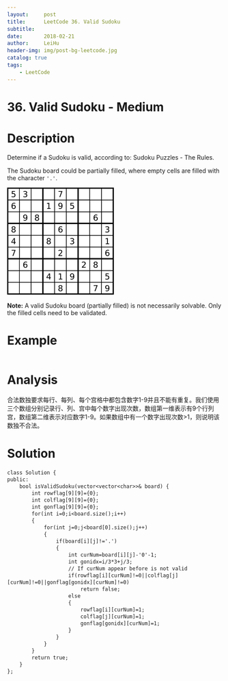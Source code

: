 ```yaml
---
layout:     post
title:      LeetCode 36. Valid Sudoku
subtitle:   
date:       2018-02-21
author:     LeiHu
header-img: img/post-bg-leetcode.jpg
catalog: true
tags:
    - LeetCode
---
```

# 36. Valid Sudoku - Medium

# Description
Determine if a Sudoku is valid, according to: Sudoku Puzzles - The Rules.

The Sudoku board could be partially filled, where empty cells are filled with the character `'.'`.

![sudoku_example](https://raw.githubusercontent.com/AlistarHu/alistarhu.github.io/master/img/Leetcode36_sudoku_example.png)

**Note:** A valid Sudoku board (partially filled) is not necessarily solvable. Only the filled cells need to be validated.

# Example
```

```

# Analysis
合法数独要求每行、每列、每个宫格中都包含数字1-9并且不能有重复。我们使用三个数组分别记录行、列、宫中每个数字出现次数，数组第一维表示有9个行列宫，数组第二维表示对应数字1-9。如果数组中有一个数字出现次数>1，则说明该数独不合法。

# Solution
```
class Solution {
public:
    bool isValidSudoku(vector<vector<char>>& board) {
        int rowflag[9][9]={0};
        int colflag[9][9]={0};
        int gonflag[9][9]={0};
        for(int i=0;i<board.size();i++)
        {
            for(int j=0;j<board[0].size();j++)
            {
                if(board[i][j]!='.')
                {
                    int curNum=board[i][j]-'0'-1;
                    int gonidx=i/3*3+j/3;
                    // If curNum appear before is not valid
                    if(rowflag[i][curNum]!=0||colflag[j][curNum]!=0||gonflag[gonidx][curNum]!=0)
                        return false;
                    else
                    {
                        rowflag[i][curNum]=1;
                        colflag[j][curNum]=1;
                        gonflag[gonidx][curNum]=1;
                    }
                }
            }
        }
        return true;
    }
};
```
